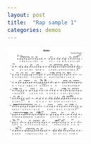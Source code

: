 ```yaml
---
layout: post
title:  "Rap sample 1"
categories: demos
---
```

<div style="align: center">
<img src="/public/img/demo1.png" alt="demo" style="zoom:20%;" />
</div>
